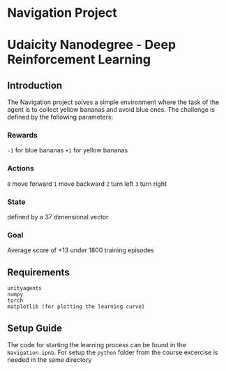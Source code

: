 # Navigation Project
# Udaicity Nanodegree - Deep Reinforcement Learning

## Introduction

The Navigation project solves a simple environment where the task of the agent is to collect yellow bananas and avoid blue ones. The challenge is defined by the following parameters:

### Rewards
`-1` for blue bananas
`+1` for yellow bananas

### Actions 
`0` move forward
`1` move backward
`2` turn left
`3` turn right

### State
defined by a 37 dimensional vector

### Goal
Average score of +13
under 1800 training episodes

## Requirements
```
unityagents
numpy
torch
matplotlib (for plotting the learning curve)
```

## Setup Guide
The code for starting the learning process can be found in the `Navigation.ipnb`. For setup the `python` folder from the course excercise is needed in the same directory